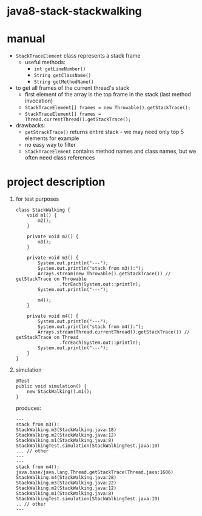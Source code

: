 # java8-stack-stackwalking

# manual
* `StackTraceElement` class represents a stack frame
    * useful methods:
        * `int getLineNumber()`
        * `String getClassName()`
        * `String getMethodName()`
* to get all frames of the current thread's stack
    * first element of the array is the top frame in the stack (last method invocation)
    * `StackTraceElement[] frames = new Throwable().getStackTrace();`
    * `StackTraceElement[] frames = Thread.currentThread().getStackTrace();`
* drawbacks:
    * `getStrackTrace()` returns entire stack - we may need only top 5 elements for example
    * no easy way to filter
    * `StackTraceElement` contains method names and class names, but we often need class references
    
# project description
1. for test purposes
    ```
    class StackWalking {
        void m1() {
            m2();
        }
    
        private void m2() {
            m3();
        }
    
        private void m3() {
            System.out.println("---");
            System.out.println("stack from m3():");
            Arrays.stream(new Throwable().getStackTrace()) // getStackTrace on Throwable
                    .forEach(System.out::println);
            System.out.println("---");
    
            m4();
        }
    
        private void m4() {
            System.out.println("---");
            System.out.println("stack from m4():");
            Arrays.stream(Thread.currentThread().getStackTrace()) // getStackTrace on Thread
                    .forEach(System.out::println);
            System.out.println("---");
        }
    }
    ```
1. simulation
    ```
    @Test
    public void simulation() {
        new StackWalking().m1();
    }
    ```
    produces:
    ```
    ---
    stack from m3():
    StackWalking.m3(StackWalking.java:18)
    StackWalking.m2(StackWalking.java:12)
    StackWalking.m1(StackWalking.java:8)
    StackWalkingTest.simulation(StackWalkingTest.java:10)
    ... // other
    ---
    ---
    stack from m4():
    java.base/java.lang.Thread.getStackTrace(Thread.java:1606)
    StackWalking.m4(StackWalking.java:28)
    StackWalking.m3(StackWalking.java:22)
    StackWalking.m2(StackWalking.java:12)
    StackWalking.m1(StackWalking.java:8)
    StackWalkingTest.simulation(StackWalkingTest.java:10)
    .. // other
    ---
    ```